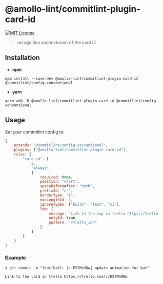 # @amollo-lint/commitlint-plugin-card-id

[![MIT License][license-image]][LICENSE]

> recognition and inclusion of the card ID

## Installation
- **npm**
```
npm install --save-dev @amollo-lint/commitlint-plugin-card-id @commitlint/config-conventional
```

- **yarn**

```
yarn add -D @amollo-lint/commitlint-plugin-card-id @commitlint/config-conventional
```

## Usage
Set your commitlint config to:
```js
{
    extends: "@commitlint/config-conventional",
    plugins: ["@amollo-lint/commitlint-plugin-card-id"],
    rules: {
        "card-id": [
            2,
            "always",
            {
                required: true,
                position: "start",
                spaceBeforeAfter: "both",
                prefixId: "c-",
                borderType: "|",
                minLengthId: 3,
                ignoreTypes: ["build", "test", "ci"],
                log: {
                    message: "Link to the map in trello https://trello.com/c/<trello_id>",
                    onlyId: true,
                    pattern: "<trello_id>"
                }
            }
        ]
    }
}
```

### Example
```console
$ git commit -m "feat(bar): |c-ES7Mn9Ow| update animation for bar"

Link to the card in trello https://trello.com/c/ES7Mn9Ow
```

[license-image]: https://img.shields.io/npm/l/format-message.svg
[LICENSE]: https://github.com/format-message/format-message/blob/master/LICENSE-MIT
